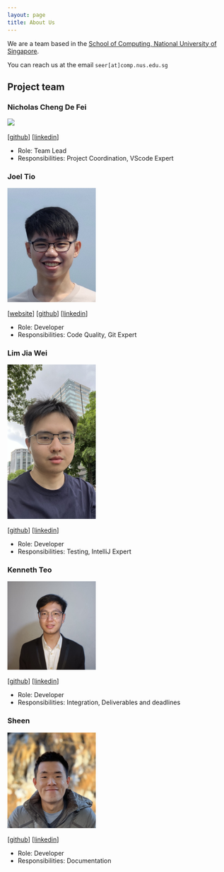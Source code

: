 ```yaml
---
layout: page
title: About Us
---
```


We are a team based in the [School of Computing, National University of Singapore](https://www.comp.nus.edu.sg).

You can reach us at the email `seer[at]comp.nus.edu.sg`

## Project team

### Nicholas Cheng De Fei

<img src="images/nicholas-cheng-de-fei.png" width="200px">

[[github](https://github.com/Nicholas-Cheng-De-Fei)]
[[linkedin](https://www.linkedin.com/in/nicholas-cheng-)]

- Role: Team Lead
- Responsibilities: Project Coordination, VScode Expert

### Joel Tio

<img src="images/joeltio.png" width="200px">

[[website](https://joelt.io)]
[[github](https://github.com/joeltio)]
[[linkedin](https://www.linkedin.com/in/joel-tio)]

- Role: Developer
- Responsibilities: Code Quality, Git Expert

### Lim Jia Wei

<img src="images/itlimjiawei.png" width="200px">

[[github](https://github.com/johndoe)]
[[linkedin](https://www.linkedin.com/in/jiawei88)]

- Role: Developer
- Responsibilities: Testing, IntelliJ Expert

### Kenneth Teo

<img src="images/kennethteo2002.png" width="200px">

[[github](https://github.com/KennethTeo2002)]
[[linkedin](https://www.linkedin.com/in/kenneth-teo-boon-jun)]

- Role: Developer
- Responsibilities: Integration, Deliverables and deadlines

### Sheen

<img src="images/sheenkerr.png" width="200px">

[[github](https://github.com/sheenkerr)]
[[linkedin](https://www.linkedin.com/in/sheenkerr)]

- Role: Developer
- Responsibilities: Documentation
